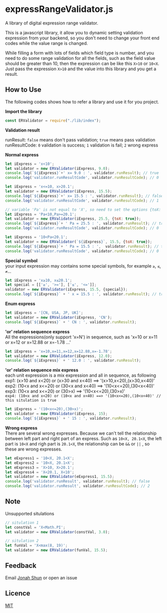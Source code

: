 # expressRangeValidator.js
A library of digital expression range validator.<br>

 This is a javascript library, it allow you to dynamic setting validation expression from your backend, so you don't need to change your front end codes while the value range is changed.

While filling a form with lots of fields which field type is number, and you need to do some range validation for all the fields, such as the field value should be greater than 10, then the expression can be like this `X>10` or `10<X`. Just pass the expression `X>10` and the value into this library and you get a result.

## How to Use
The following codes shows how to refer a library and use it for you project.

**Import the library**
```javascript
const ERValidator = require("./lib/index");
```

**Validation result**<br>

runResult: `false` means don't pass validation; `true` means pass validation<br>
runResultCode: `0` validation is success; `1` validation is fail; `2` wrong express

**Normal express**
```javascript
let iExpress = 'x<10';
let validator = new ERValidator(iExpress, 9.0);
console.log(`${iExpress}`+' x= 9.0 : ', validator.runResult); // true
console.log('validator.runResultCode', validator.runResultCode); // 0
```

```javascript
let iExpress = 'x<=10, x>20.1';
let validator = new ERValidator(iExpress, 15.5);
console.log(`${iExpress}`+' x= 15.5 : ', validator.runResult); // false
console.log('validator.runResultCode', validator.runResultCode); // 1
```

```javascript
// variable 'Pa' is not equal to 'X', so need to set the options {toX: true}
let iExpress = 'Pa<10,Pa>=20.1';
let validator = new ERValidator(iExpress, 25.5, {toX: true});
console.log(`${iExpress}`+ ' Pa = 25.5 : ', validator.runResult); // true
console.log('validator.runResultCode', validator.runResultCode); // 0
```

```javascript
let iExpress = '10<Pa<20.1';
let validator = new ERValidator(`${iExpress}`, 15.5, {toX: true});
console.log(`${iExpress}`+ ' Pa = 15.5 : ',  validator.runResult); // true
console.log('validator.runResultCode', validator.runResultCode); // 0
```

**Special symbol**<br>
your input expression may contains some special symbols, for example `≥`, `≤`, `≠`...
```javascript
let iExpress = 'x≥10, x≤20.1';
let special = [['≥', '>='], ['≤', '<=']];
validator = new ERValidator(iExpress, 15.5, {special});
console.log(`${iExpress}` + ' x = 15.5 : ', validator.runResult); // true
```

**Enum express**
```javascript
let iExpress = '[CN, USA, JP, UK]';
let validator = new ERValidator(iExpress, 'CN');
console.log(`${iExpress}` + ' CN : ', validator.runResult);
```

**'or' relation sequence express**
<br>All the expressions(only support 'x=N') in sequence, such as 'x=10 or x=11 or x=12 or x=12.88 or x=-1.78 ...'
```javascript
let iExpress = 'x=10,x=11,x=12,x=12.88,x=-1.78';
let validator = new ERValidator(iExpress, 12.0);
console.log(`${iExpress}` + ' 12.0 : ', validator.runResult);
```
**'or' relation sequence mix express**
<br> each unit expression is a mix expression and all in sequence, as following
<br> exp1: (x>10 and x<20) or (x>30 and x<40) ==> '(x>10,x<20),(x>30,x<40)'
<br> exp2: (10<x and x<=20) or (30<x and x<40) ==> '(10<x<=20),(30<x<40)'
<br> exp3: (10<x and x<=20) or (30>x) ==> '(10<x<=20),(30>x)'
<br> `exp4: (10<x and x<20) or (10<x and x<40) ==> '(10<x<=20),(10<x<40)' // this situlation is true`

```javascript
let iExpress = '(10<x<=20),(30>x)';
let validator = new ERValidator(iExpress, 15);
console.log(`${iExpress}` + ' 15 : ', validator.runResult);
```

**Wrong express**
<br>There are several wrong expresses. Because we can't tell the relationship between left part and right part of an express. Such as `10<X, 20.1<X`, the left part is `10<X` and righ part is `20.1<X`, the relationship can be `&&` or `||` , so these are wrong expresses.
```javascript
let eExpress1 = '10<X, 20.1<X';
let eExpress2 = '10>X, 20.1>X';
let eExpress3 = 'X>10, X>20.1';
let eExpress4 = 'X<20.1, X<10';  
let validator = new ERValidator(eExpress1, 15.5);
console.log('validator.runResult', validator.runResult); // false
console.log('validator.runResult', validator.runResultCode); // 2
```

## Note
Unsupported situlations
```javascript
// situlation 1
let constVal = 'X<Math.PI';
let validator = new ERValidator(constVal, 3.0);

// situlation 2
let funVal = 'X<max(8, 19)';
let validator = new ERValidator(funVal, 15.5);

```
## Feedback
Email <a href="mailto:jonahshun@gmail.com">Jonah Shun</a> or open an issue

## Licence

[MIT](LICENCE)